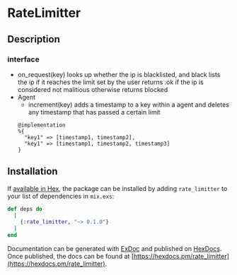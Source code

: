 # RateLimitter

## Description
### interface
   - on_request(key)
      looks up whether the ip is blacklisted, and black lists the ip if it reaches the limit set by the user
      returns :ok if the ip is considered not malitious otherwise returns blocked
  - Agent
    - increment(key)
      adds a timestamp to a key within a agent and deletes any timestamp that has passed a certain limit
    ```
    @implementation
    %{
      "key1" => [timestamp1, timestamp2],
      "key1" => [timestamp1, timestamp2, timestamp3]
    }
    ```


## Installation

If [available in Hex](https://hex.pm/docs/publish), the package can be installed
by adding `rate_limitter` to your list of dependencies in `mix.exs`:

```elixir
def deps do
  [
    {:rate_limitter, "~> 0.1.0"}
  ]
end
```

Documentation can be generated with [ExDoc](https://github.com/elixir-lang/ex_doc)
and published on [HexDocs](https://hexdocs.pm). Once published, the docs can
be found at [https://hexdocs.pm/rate_limitter](https://hexdocs.pm/rate_limitter).

